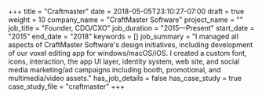 +++
title = "Craftmaster"
date = 2018-05-05T23:10:27-07:00
draft = true
weight = 10
company_name = "CraftMaster Software"
project_name = ""
job_title = "Founder, CDO/CXO"
job_duration = "2015—Present"
start_date = "2015"
end_date = "2018"
keywords = []
job_summary = "I managed all aspects of CraftMaster Software's design initiatives, including development of our voxel editing app for windows/macOS/iOS. I created a custom font, icons, interaction, the app UI layer, identity system, web site, and social media marketing/ad campaigns including booth, promotional, and multimedia/video assets."
has_job_details = false
has_case_study = true
case_study_file = "craftmaster"
+++
